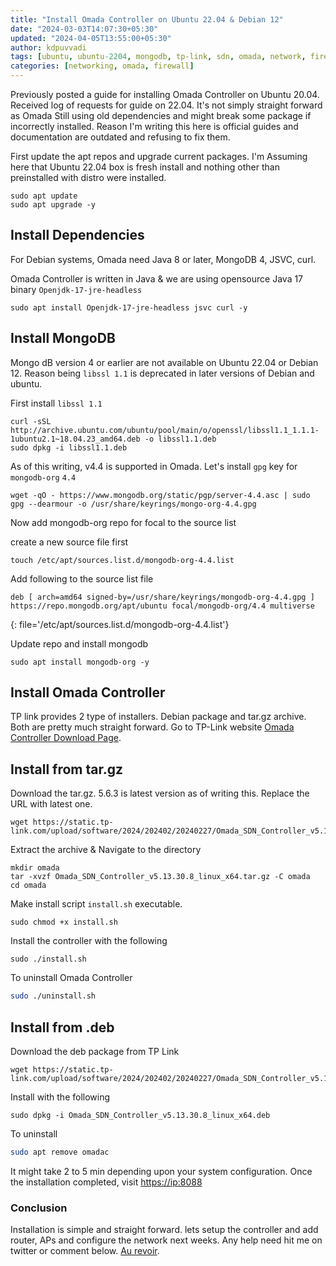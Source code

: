 ```yaml
---
title: "Install Omada Controller on Ubuntu 22.04 & Debian 12"
date: "2024-03-03T14:07:30+05:30"
updated: "2024-04-05T13:55:00+05:30"
author: kdpuvvadi
tags: [ubuntu, ubuntu-2204, mongodb, tp-link, sdn, omada, network, firewall, gateway, vpn, proxmox, debian-12, debian]
categories: [networking, omada, firewall]
---
```


Previously posted a guide for installing Omada Controller on Ubuntu 20.04. Received log of requests for guide on 22.04. It's not simply straight forward as Omada Still using old dependencies and might break some package if incorrectly installed. Reason I'm writing this here is official guides and documentation are outdated and refusing to fix them.

First update the apt repos and upgrade current packages. I'm Assuming here that Ubuntu 22.04 box is fresh install and nothing other than preinstalled with distro were installed.

```shell
sudo apt update
sudo apt upgrade -y
```

## Install Dependencies

For Debian systems, Omada need Java 8 or later, MongoDB 4, JSVC, curl.


Omada Controller is written in Java & we are using opensource Java 17 binary `Openjdk-17-jre-headless`

```shell
sudo apt install Openjdk-17-jre-headless jsvc curl -y
```

## Install MongoDB

Mongo dB version 4 or earlier are not available on Ubuntu 22.04 or Debian 12. Reason being `libssl 1.1` is deprecated in later versions of Debian and ubuntu. 

First install `libssl 1.1`

```shell
curl -sSL http://archive.ubuntu.com/ubuntu/pool/main/o/openssl/libssl1.1_1.1.1-1ubuntu2.1~18.04.23_amd64.deb -o libssl1.1.deb
sudo dpkg -i libssl1.1.deb
```

As of this writing, v4.4 is supported in Omada. Let's install `gpg` key for` mongodb-org` `4.4`

```shell
wget -qO - https://www.mongodb.org/static/pgp/server-4.4.asc | sudo gpg --dearmour -o /usr/share/keyrings/mongo-org-4.4.gpg
```

Now add mongodb-org repo for focal to the source list

create a new source file first

```shell
touch /etc/apt/sources.list.d/mongodb-org-4.4.list
```

Add following to the source list file
```
deb [ arch=amd64 signed-by=/usr/share/keyrings/mongodb-org-4.4.gpg ] https://repo.mongodb.org/apt/ubuntu focal/mongodb-org/4.4 multiverse
```
{: file='/etc/apt/sources.list.d/mongodb-org-4.4.list'}

Update repo and install mongodb

```shell
sudo apt install mongodb-org -y
```

## Install Omada Controller

TP link provides 2 type of installers. Debian package and tar.gz archive. Both are pretty much straight forward. Go to TP-Link website [Omada Controller Download Page](https://www.tp-link.com/en/support/download/omada-software-controller/).

## Install from tar.gz

Download the tar.gz. 5.6.3 is latest version as of writing this. Replace the URL with latest one.

```shell
wget https://static.tp-link.com/upload/software/2024/202402/20240227/Omada_SDN_Controller_v5.13.30.8_linux_x64.tar.gz
```

Extract the archive & Navigate to the directory

```shell
mkdir omada
tar -xvzf Omada_SDN_Controller_v5.13.30.8_linux_x64.tar.gz -C omada
cd omada
```

Make install script `install.sh` executable.

```shell
sudo chmod +x install.sh
```

Install the controller with the following

```shell
sudo ./install.sh
```

To uninstall Omada Controller

```bash
sudo ./uninstall.sh
```

## Install from .deb

Download the deb package from TP Link

```shell
wget https://static.tp-link.com/upload/software/2024/202402/20240227/Omada_SDN_Controller_v5.13.30.8_linux_x64.deb
```

Install with the following

```shell
sudo dpkg -i Omada_SDN_Controller_v5.13.30.8_linux_x64.deb
```

To uninstall

```bash
sudo apt remove omadac
```

It might take 2 to 5 min depending upon your system configuration. Once the installation completed, visit <https://ip:8088>

### Conclusion

Installation is simple and straight forward. lets setup the controller and add router, APs and configure the network next weeks. Any help need hit me on twitter or comment below. [Au revoir](#conclusion).

